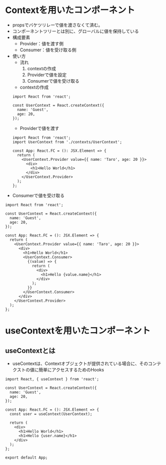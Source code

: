 # Contextを用いたコンポーネント
- propsでバケツリレーで値を渡さなくて済む。
- コンポーネントツリーとは別に、グローバルに値を保持している
- 構成要素
  - Provider：値を渡す側
  - Consumer：値を受け取る側
- 使い方
  - 流れ
    1. contextの作成
    2. Providerで値を設定
    3. Consumerで値を受け取る
  - contextの作成
  ```tsx
  import React from 'react';

  const UserContext = React.createContext({
    name: 'Guest',
    age: 20,
  });
  ```
  - Providerで値を渡す
  ```tsx
  import React from 'react';
  import UserContext from './contexts/UserContext';

  const App: React.FC = (): JSX.Element => {
    return (
      <UserContext.Provider value={{ name: 'Taro', age: 20 }}>
        <div>
          <h1>Hello World</h1>
        </div>
      </UserContext.Provider>
    );
  };
  ```
- Consumerで値を受け取る
```tsx
import React from 'react';

const UserContext = React.createContext({
  name: 'Guest',
  age: 20,
});

const App: React.FC = (): JSX.Element => {
  return (
    <UserContext.Provider value={{ name: 'Taro', age: 20 }}>
      <div>
        <h1>Hello World</h1>
        <UserContext.Consumer>
          {(value) => {
            return (
              <div>
                <h1>Hello {value.name}</h1>
              </div>
            );
          }}
        </UserContext.Consumer>
      </div>
    </UserContext.Provider>
  );
};
```

# useContextを用いたコンポーネント

## useContextとは
- useContextは、Contextオブジェクトが提供されている場合に、そのコンテクストの値に簡単にアクセスするためのHooks

```tsx
import React, { useContext } from 'react';

const UserContext = React.createContext({
  name: 'Guest',
  age: 20,
});

const App: React.FC = (): JSX.Element => {
  const user = useContext(UserContext);

  return (
    <div>
      <h1>Hello World</h1>
      <h1>Hello {user.name}</h1>
    </div>
  );
};

export default App;

```